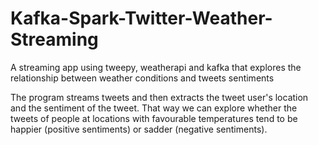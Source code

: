 # Kafka-Spark-Twitter-Weather-Streaming
A streaming app using tweepy, weatherapi and kafka that explores the relationship between weather conditions and tweets sentiments 

The program streams tweets and then extracts the tweet user's location and the sentiment of the tweet. That way we can explore whether the tweets of people at locations with favourable temperatures tend to be happier (positive sentiments) or sadder (negative sentiments). 



